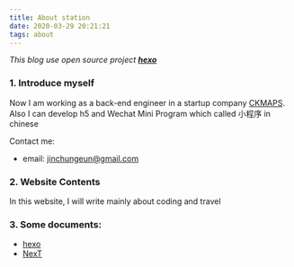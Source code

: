 ```yaml
---
title: About station
date: 2020-03-29 20:21:21
tags: about
---
```


<em>This blog use open source project **[hexo](https://hexo.io/docs/)** </em>

### 1. Introduce myself
Now I am working as a back-end engineer in a startup company [CKMAPS](http://ckditu.cn). Also I can develop h5 and Wechat Mini Program which called 小程序 in chinese

Contact me:
- email: jinchungeun@gmail.com

### 2. Website Contents
In this website, I will write mainly about coding and travel


### 3. Some documents:
- [hexo](https://hexo.io/docs/writing)
- [NexT](https://theme-next.iissnan.com/getting-started.html)